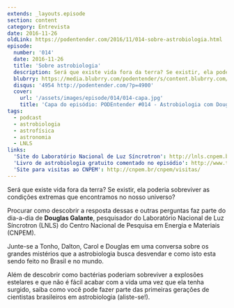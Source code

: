 ```yaml
---
extends: _layouts.episode
section: content
category: Entrevista
date: 2016-11-26
oldLink: https://podentender.com/2016/11/014-sobre-astrobiologia.html
episode:
  number: '014'
  date: 2016-11-26
  title: 'Sobre astrobiologia'
  description: Será que existe vida fora da terra? Se existir, ela poderia sobreviver as condições extremas que encontramos no nosso universo? Procurar como descobrir a resposta dessas e outras perguntas faz parte do dia-a-dia de Douglas Galante, pesquisador do Laboratório Nacional de Luz Síncrotron (LNLS) do Centro Nacional de Pesquisa em Energia e Materiais (CNPEM). 
  blubrry: https://media.blubrry.com/podentender/s/content.blubrry.com/podentender/PODEntender_014_sobre_astrobiologia.mp3
  disqus: '4954 http://podentender.com/?p=4900'
  cover:
    url: '/assets/images/episode/014/014-capa.jpg'
    title: 'Capa do episódio: PODEntender #014 - Astrobiologia com Douglas Galante do Laboratório Nacional de Luz Sincrotron' 
tags:
  - podcast
  - astrobiologia
  - astrofísica
  - astronomia
  - LNLS
links:
  'Site do Laboratório Nacional de Luz Síncrotron': http://lnls.cnpem.br/
  'Livro de astrobiologia gratuito comentado no episódio': http://www.tikinet.com.br/iag/astrobiologia.pdf
  'Site para visitas ao CNPEM': http://cnpem.br/cnpem/visitas/
---
```


Será que existe vida fora da terra? Se existir, ela poderia sobreviver as condições extremas que encontramos
no nosso universo?

Procurar como descobrir a resposta dessas e outras perguntas faz parte do dia-a-dia de
**Douglas Galante**, pesquisador do Laboratório Nacional de Luz Síncrotron (LNLS) do
Centro Nacional de Pesquisa em Energia e Materiais (CNPEM).

Junte-se a Tonho, Dalton, Carol e Douglas em uma conversa sobre os grandes mistérios que a astrobiologia
busca desvendar e como isto esta sendo feito no Brasil e no mundo.

Além de descobrir como bactérias poderiam sobreviver a explosões estelares e que não é fácil acabar
com a vida uma vez que ela tenha surgido, saiba como você pode fazer parte das primeiras gerações
de cientistas brasileiros em astrobiologia (aliste-se!).
